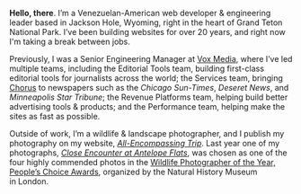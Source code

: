 **Hello, there**. I’m a Venezuelan-American web developer & engineering leader based in Jackson Hole, Wyoming, right in the heart of Grand Teton National Park. I’ve been building websites for over 20 years, and right now I'm taking a break between jobs.

Previously, I was a Senior Engineering Manager at [Vox Media][vm], where I’ve led multiple teams, including the Editorial Tools team, building first-class editorial tools for journalists across the world; the Services team, bringing [Chorus][ch] to newspapers such as the _Chicago Sun-Times_, _Deseret News_, and _Minneapolis Star Tribune_; the Revenue Platforms team, helping build better advertising tools & products; and the Performance team, helping make the sites as fast as possible.

[vm]: https://www.voxmedia.com
[ch]: https://getchorus.voxmedia.com/

Outside of work, I’m a wildlife & landscape photographer, and I publish my photography on my website, _[All-Encompassing Trip][aet]_. Last year one of my photographs, _[Close Encounter at Antelope Flats][ce]_, was chosen as one of the four highly commended photos in the [Wildlife Photographer of the Year, People’s Choice Awards][wpy], organized by the Natural History Museum in&nbsp;London.

[aet]: https://www.allencompassingtrip.com
[ce]: https://www.allencompassingtrip.com/2619/close-encounter
[wpy]: https://www.nhm.ac.uk/wpy/gallery/2020-close-encounter
